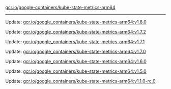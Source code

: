 [gcr.io/google-containers/kube-state-metrics-arm64](https://hub.docker.com/r/cruse/kube-state-metrics-arm64/tags/) 

----
Update: [gcr.io/google_containers/kube-state-metrics-arm64:v1.8.0](https://hub.docker.com/r/cruse/kube-state-metrics-arm64/tags/)

Update: [gcr.io/google_containers/kube-state-metrics-arm64:v1.7.2](https://hub.docker.com/r/cruse/kube-state-metrics-arm64/tags/)

Update: [gcr.io/google_containers/kube-state-metrics-arm64:v1.7.1](https://hub.docker.com/r/cruse/kube-state-metrics-arm64/tags/)

Update: [gcr.io/google_containers/kube-state-metrics-arm64:v1.7.0](https://hub.docker.com/r/cruse/kube-state-metrics-arm64/tags/)

Update: [gcr.io/google_containers/kube-state-metrics-arm64:v1.6.0](https://hub.docker.com/r/cruse/kube-state-metrics-arm64/tags/)

Update: [gcr.io/google_containers/kube-state-metrics-arm64:v1.5.0](https://hub.docker.com/r/cruse/kube-state-metrics-arm64/tags/)

Update: [gcr.io/google_containers/kube-state-metrics-arm64:v1.1.0-rc.0](https://hub.docker.com/r/cruse/kube-state-metrics-arm64/tags/)

